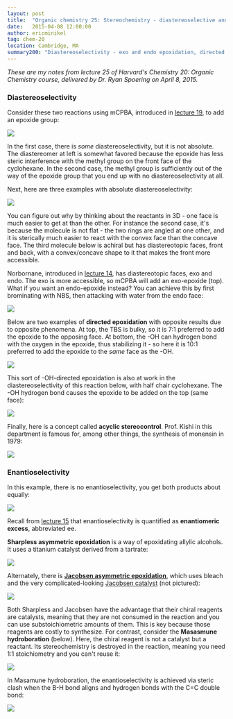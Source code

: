 ```yaml
---
layout: post
title:  "Organic chemistry 25: Stereochemistry - diastereoselective and enantioselective reactions"
date:   2015-04-08 12:00:00
author: ericminikel
tag: chem-20
location: Cambridge, MA
summary200: "Diastereoselectivity - exo and endo epoxidation, directed epoxidation, acyclic stereocontrol. Enantioselectivity - Sharpless and Jacobsen asymmetric epoxidation, Masamune hydroboration."
---
```


*These are my notes from lecture 25 of Harvard's Chemistry 20: Organic Chemistry course, delivered by Dr. Ryan Spoering on April 8, 2015.*

### Diastereoselectivity

Consider these two reactions using mCPBA, introduced in [lecture 19](/2015/03/25/organic-chemistry-19/), to add an epoxide group:

![](/media/2015/04/diastereoselectivity.png)

In the first case, there is *some* diastereoselectivity, but it is not absolute. The diastereomer at left is somewhat favored because the epoxide has less steric interference with the methyl group on the front face of the cyclohexane. In the second case, the methyl group is sufficiently out of the way of the epoxide group that you end up with no diastereoselectivity at all.

Next, here are three examples with absolute diastereoselectivity:

![](/media/2015/04/absolute-diastereoselectivity.png)

You can figure out why by thinking about the reactants in 3D - one face is much easier to get at than the other. For instance the second case, it's because the molecule is not flat - the two rings are angled at one other, and it is sterically much easier to react with the convex face than the concave face. The third molecule below is achiral but has diastereotopic faces, front and back, with a convex/concave shape to it that makes the front more accessible.

Norbornane, introduced in [lecture 14](/2015/03/04/organic-chemistry-14/), has diastereotopic faces, exo and endo. The exo is more accessible, so mCPBA will add an exo-epoxide (top). What if you want an endo-epoxide instead? You can achieve this by first brominating with NBS, then attacking with water from the endo face:

![](/media/2015/04/norbornane-exo-vs-endo-epoxide.png)

Below are two examples of **directed epoxidation** with opposite results due to opposite phenomena. At top, the TBS is bulky, so it is 7:1 preferred to add the epoxide to the opposing face. At bottom, the -OH can hydrogen bond with the oxygen in the epoxide, thus stabilizing it - so here it is 10:1 preferred to add the epoxide to the *same* face as the -OH.

![](/media/2015/04/directed-epoxidation.png)

This sort of -OH-directed epoxidation is also at work in the diastereoselectivity of this reaction below, with half chair cyclohexane. The -OH hydrogen bond causes the epoxide to be added on the top (same face):

![](/media/2015/04/half-chair-cyclohexane-oh-directed-epoxidation.png)

Finally, here is a concept called **acyclic stereocontrol**. Prof. Kishi in this department is famous for, among other things, the synthesis of monensin in 1979:

![](/media/2015/04/monensin.png)

### Enantioselectivity

In this example, there is no enantioselectivity, you get both products about equally:

![](/media/2015/04/no-enantioselectivity.png)

Recall from [lecture 15](/2015/03/06/organic-chemistry-15/) that enantioselectivity is quantified as **enantiomeric excess**, abbreviated ee.

**Sharpless asymmetric epoxidation** is a way of epoxidating allylic alcohols. It uses a titanium catalyst derived from a tartrate: 

![](/media/2015/04/sharpless-asymmetric-epoxidation.png)

Alternately, there is [**Jacobsen asymmetric epoxidation**](http://en.wikipedia.org/wiki/Jacobsen_epoxidation), which uses bleach and the very complicated-looking [Jacobsen catalyst](http://en.wikipedia.org/wiki/Jacobsen%27s_catalyst) (not pictured):

![](/media/2015/04/jacobsen-asymmetric-epoxidation.png)

Both Sharpless and Jacobsen have the advantage that their chiral reagents are catalysts, meaning that they are not consumed in the reaction and you can use substoichiometric amounts of them. This is key because those reagents are costly to synthesize. For contrast, consider the **Masasmune hydroboration** (below). Here, the chiral reagent is not a catalyst but a reactant. Its stereochemistry is destroyed in the reaction, meaning you need 1:1 stoichiometry and you can't reuse it:

![](/media/2015/04/masamune-hydroboration.png)

In Masamune hydroboration, the enantioselectivity is achieved via steric clash when the B-H bond aligns and hydrogen bonds with the C=C double bond:

![](/media/2015/04/masamune-enantioselectivity-mechanism.png)

